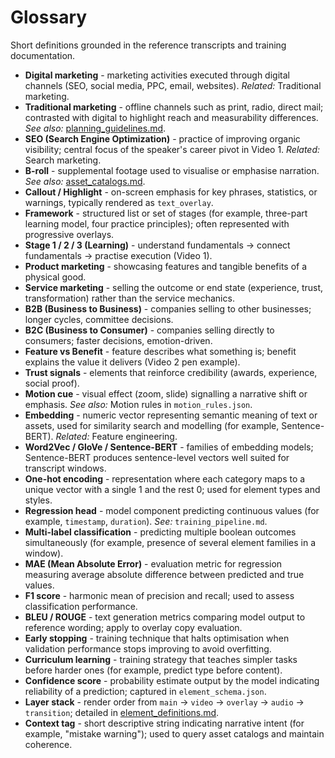 # Glossary

Short definitions grounded in the reference transcripts and training documentation.

- **Digital marketing** - marketing activities executed through digital channels (SEO, social media, PPC, email, websites). *Related:* Traditional marketing.
- **Traditional marketing** - offline channels such as print, radio, direct mail; contrasted with digital to highlight reach and measurability differences. *See also:* [planning_guidelines.md](planning_guidelines.md#narrative-alignment).
- **SEO (Search Engine Optimization)** - practice of improving organic visibility; central focus of the speaker's career pivot in Video 1. *Related:* Search marketing.
- **B-roll** - supplemental footage used to visualise or emphasise narration. *See also:* [asset_catalogs.md](asset_catalogs.md#catalog-overview).
- **Callout / Highlight** - on-screen emphasis for key phrases, statistics, or warnings, typically rendered as `text_overlay`.
- **Framework** - structured list or set of stages (for example, three-part learning model, four practice principles); often represented with progressive overlays.
- **Stage 1 / 2 / 3 (Learning)** - understand fundamentals -> connect fundamentals -> practise execution (Video 1).
- **Product marketing** - showcasing features and tangible benefits of a physical good.
- **Service marketing** - selling the outcome or end state (experience, trust, transformation) rather than the service mechanics.
- **B2B (Business to Business)** - companies selling to other businesses; longer cycles, committee decisions.
- **B2C (Business to Consumer)** - companies selling directly to consumers; faster decisions, emotion-driven.
- **Feature vs Benefit** - feature describes what something is; benefit explains the value it delivers (Video 2 pen example).
- **Trust signals** - elements that reinforce credibility (awards, experience, social proof).
- **Motion cue** - visual effect (zoom, slide) signalling a narrative shift or emphasis. *See also:* Motion rules in `motion_rules.json`.
- **Embedding** - numeric vector representing semantic meaning of text or assets, used for similarity search and modelling (for example, Sentence-BERT). *Related:* Feature engineering.
- **Word2Vec / GloVe / Sentence-BERT** - families of embedding models; Sentence-BERT produces sentence-level vectors well suited for transcript windows.
- **One-hot encoding** - representation where each category maps to a unique vector with a single 1 and the rest 0; used for element types and styles.
- **Regression head** - model component predicting continuous values (for example, `timestamp`, `duration`). *See:* `training_pipeline.md`.
- **Multi-label classification** - predicting multiple boolean outcomes simultaneously (for example, presence of several element families in a window).
- **MAE (Mean Absolute Error)** - evaluation metric for regression measuring average absolute difference between predicted and true values.
- **F1 score** - harmonic mean of precision and recall; used to assess classification performance.
- **BLEU / ROUGE** - text generation metrics comparing model output to reference wording; apply to overlay copy evaluation.
- **Early stopping** - training technique that halts optimisation when validation performance stops improving to avoid overfitting.
- **Curriculum learning** - training strategy that teaches simpler tasks before harder ones (for example, predict type before content).
- **Confidence score** - probability estimate output by the model indicating reliability of a prediction; captured in `element_schema.json`.
- **Layer stack** - render order from `main` -> `video` -> `overlay` -> `audio` -> `transition`; detailed in [element_definitions.md](element_definitions.md#layer-stack).
- **Context tag** - short descriptive string indicating narrative intent (for example, "mistake warning"); used to query asset catalogs and maintain coherence.
